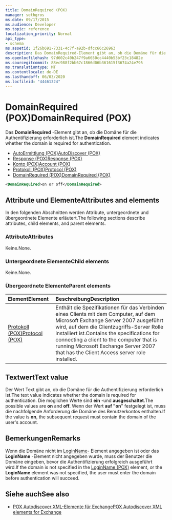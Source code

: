 ```yaml
---
title: DomainRequired (POX)
manager: sethgros
ms.date: 09/17/2015
ms.audience: Developer
ms.topic: reference
localization_priority: Normal
api_type:
- schema
ms.assetid: 1f26b691-7331-4c7f-a92b-dfcc66c26963
description: Das DomainRequired-Element gibt an, ob die Domäne für die Authentifizierung erforderlich ist.
ms.openlocfilehash: 97d602c40b247f9a6650cc4440b53bf23c18482e
ms.sourcegitcommit: 88ec988f2bb67c1866d06b361615f3674a24e795
ms.translationtype: MT
ms.contentlocale: de-DE
ms.lasthandoff: 06/03/2020
ms.locfileid: "44461324"
---
```

# <a name="domainrequired-pox"></a><span data-ttu-id="2dc1a-103">DomainRequired (POX)</span><span class="sxs-lookup"><span data-stu-id="2dc1a-103">DomainRequired (POX)</span></span>

<span data-ttu-id="2dc1a-104">Das **DomainRequired** -Element gibt an, ob die Domäne für die Authentifizierung erforderlich ist.</span><span class="sxs-lookup"><span data-stu-id="2dc1a-104">The **DomainRequired** element indicates whether the domain is required for authentication.</span></span> 
  
- [<span data-ttu-id="2dc1a-105">AutoErmittlung (POX)</span><span class="sxs-lookup"><span data-stu-id="2dc1a-105">AutoDiscover (POX)</span></span>](autodiscover-pox.md)  
- [<span data-ttu-id="2dc1a-106">Response (POX)</span><span class="sxs-lookup"><span data-stu-id="2dc1a-106">Response (POX)</span></span>](response-pox.md) 
- [<span data-ttu-id="2dc1a-107">Konto (POX)</span><span class="sxs-lookup"><span data-stu-id="2dc1a-107">Account (POX)</span></span>](account-pox.md)  
- [<span data-ttu-id="2dc1a-108">Protokoll (POX)</span><span class="sxs-lookup"><span data-stu-id="2dc1a-108">Protocol (POX)</span></span>](protocol-pox.md)  
- [<span data-ttu-id="2dc1a-109">DomainRequired (POX)</span><span class="sxs-lookup"><span data-stu-id="2dc1a-109">DomainRequired (POX)</span></span>](domainrequired-pox.md)
  
```xml
<DomainRequired>on or off</DomainRequired>
```

## <a name="attributes-and-elements"></a><span data-ttu-id="2dc1a-110">Attribute und Elemente</span><span class="sxs-lookup"><span data-stu-id="2dc1a-110">Attributes and elements</span></span>

<span data-ttu-id="2dc1a-111">In den folgenden Abschnitten werden Attribute, untergeordnete und übergeordnete Elemente erläutert.</span><span class="sxs-lookup"><span data-stu-id="2dc1a-111">The following sections describe attributes, child elements, and parent elements.</span></span>
  
### <a name="attributes"></a><span data-ttu-id="2dc1a-112">Attribute</span><span class="sxs-lookup"><span data-stu-id="2dc1a-112">Attributes</span></span>

<span data-ttu-id="2dc1a-113">Keine.</span><span class="sxs-lookup"><span data-stu-id="2dc1a-113">None.</span></span>
  
### <a name="child-elements"></a><span data-ttu-id="2dc1a-114">Untergeordnete Elemente</span><span class="sxs-lookup"><span data-stu-id="2dc1a-114">Child elements</span></span>

<span data-ttu-id="2dc1a-115">Keine.</span><span class="sxs-lookup"><span data-stu-id="2dc1a-115">None.</span></span>
  
### <a name="parent-elements"></a><span data-ttu-id="2dc1a-116">Übergeordnete Elemente</span><span class="sxs-lookup"><span data-stu-id="2dc1a-116">Parent elements</span></span>

|<span data-ttu-id="2dc1a-117">**Element**</span><span class="sxs-lookup"><span data-stu-id="2dc1a-117">**Element**</span></span>|<span data-ttu-id="2dc1a-118">**Beschreibung**</span><span class="sxs-lookup"><span data-stu-id="2dc1a-118">**Description**</span></span>|
|:-----|:-----|
|[<span data-ttu-id="2dc1a-119">Protokoll (POX)</span><span class="sxs-lookup"><span data-stu-id="2dc1a-119">Protocol (POX)</span></span>](protocol-pox.md) <br/> |<span data-ttu-id="2dc1a-120">Enthält die Spezifikationen für das Verbinden eines Clients mit dem Computer, auf dem Microsoft Exchange Server 2007 ausgeführt wird, auf dem die Clientzugriffs-Server Rolle installiert ist.</span><span class="sxs-lookup"><span data-stu-id="2dc1a-120">Contains the specifications for connecting a client to the computer that is running Microsoft Exchange Server 2007 that has the Client Access server role installed.</span></span>  <br/> |
   
## <a name="text-value"></a><span data-ttu-id="2dc1a-121">Textwert</span><span class="sxs-lookup"><span data-stu-id="2dc1a-121">Text value</span></span>

<span data-ttu-id="2dc1a-122">Der Wert Text gibt an, ob die Domäne für die Authentifizierung erforderlich ist.</span><span class="sxs-lookup"><span data-stu-id="2dc1a-122">The text value indicates whether the domain is required for authentication.</span></span> <span data-ttu-id="2dc1a-123">Die möglichen Werte sind **ein** -und **ausgeschaltet**.</span><span class="sxs-lookup"><span data-stu-id="2dc1a-123">The possible values are **on** and **off**.</span></span> <span data-ttu-id="2dc1a-124">Wenn der Wert **auf "on**" festgelegt ist, muss die nachfolgende Anforderung die Domäne des Benutzerkontos enthalten.</span><span class="sxs-lookup"><span data-stu-id="2dc1a-124">If the value is **on**, the subsequent request must contain the domain of the user's account.</span></span>
  
## <a name="remarks"></a><span data-ttu-id="2dc1a-125">Bemerkungen</span><span class="sxs-lookup"><span data-stu-id="2dc1a-125">Remarks</span></span>

<span data-ttu-id="2dc1a-126">Wenn die Domäne nicht im [LoginName-](loginname-pox.md) Element angegeben ist oder das **LoginName** -Element nicht angegeben wurde, muss der Benutzer die Domäne eingeben, bevor die Authentifizierung erfolgreich ausgeführt wird.</span><span class="sxs-lookup"><span data-stu-id="2dc1a-126">If the domain is not specified in the [LoginName (POX)](loginname-pox.md) element, or the **LoginName** element was not specified, the user must enter the domain before authentication will succeed.</span></span> 
  
## <a name="see-also"></a><span data-ttu-id="2dc1a-127">Siehe auch</span><span class="sxs-lookup"><span data-stu-id="2dc1a-127">See also</span></span>

- [<span data-ttu-id="2dc1a-128">POX Autodiscover XML-Elemente für Exchange</span><span class="sxs-lookup"><span data-stu-id="2dc1a-128">POX Autodiscover XML elements for Exchange</span></span>](pox-autodiscover-xml-elements-for-exchange.md)

